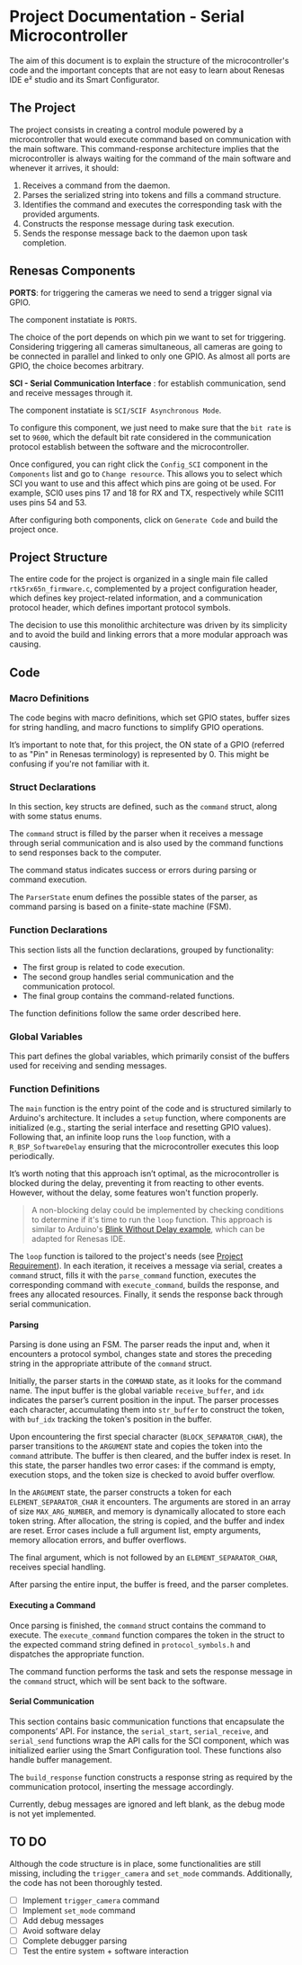 # Project Documentation - Serial Microcontroller

The aim of this document is to explain the structure of the microcontroller's code and the important concepts that are
not easy to learn about Renesas IDE e² studio and its Smart Configurator.

## The Project

The project consists in creating a control module powered by a microcontroller that would execute command based on
communication with the main software. This command-response architecture implies that the microcontroller is always
waiting for the command of the main software and whenever it arrives, it should:

1. Receives a command from the daemon.
2. Parses the serialized string into tokens and fills a command structure.
3. Identifies the command and executes the corresponding task with the provided arguments.
4. Constructs the response message during task execution.
5. Sends the response message back to the daemon upon task completion.

## Renesas Components

**PORTS**: for triggering the cameras we need to send a trigger signal via GPIO.

The component instatiate is `PORTS`.

The choice of the port depends on which pin we want to set for triggering. Considering triggering all cameras
simultaneous, all cameras are going to be connected in parallel and linked to only one GPIO. As almost all ports are
GPIO, the choice becomes arbitrary.

**SCI - Serial Communication Interface** : for establish communication, send and receive messages through it.

The component instatiate is `SCI/SCIF Asynchronous Mode`.

To configure this component, we just need to make sure that the `bit rate` is set to `9600`, which the default bit rate
considered in the communication protocol establish between the software and the microcontroller.

Once configured, you can right click the `Config_SCI` component in the `Components` list and go to `Change resource`.
This allows you to select which SCI you want to use and this affect which pins are going ot be used. For example, SCI0
uses pins 17 and 18 for RX and TX, respectively while SCI11 uses pins 54 and 53.

After configuring both components, click on `Generate Code` and build the project once.

## Project Structure

The entire code for the project is organized in a single main file called `rtk5rx65n_firmware.c`, complemented by a project configuration header, which defines key project-related information, and a communication protocol header, which defines important protocol symbols.

The decision to use this monolithic architecture was driven by its simplicity and to avoid the build and linking errors that a more modular approach was causing.

## Code

### Macro Definitions

The code begins with macro definitions, which set GPIO states, buffer sizes for string handling, and macro functions to simplify GPIO operations.

It’s important to note that, for this project, the ON state of a GPIO (referred to as "Pin" in Renesas terminology) is represented by 0. This might be confusing if you're not familiar with it.

### Struct Declarations

In this section, key structs are defined, such as the `command` struct, along with some status enums.

The `command` struct is filled by the parser when it receives a message through serial communication and is also used by the command functions to send responses back to the computer.

The command status indicates success or errors during parsing or command execution.

The `ParserState` enum defines the possible states of the parser, as command parsing is based on a finite-state machine (FSM).

### Function Declarations

This section lists all the function declarations, grouped by functionality:
- The first group is related to code execution.
- The second group handles serial communication and the communication protocol.
- The final group contains the command-related functions.

The function definitions follow the same order described here.

### Global Variables

This part defines the global variables, which primarily consist of the buffers used for receiving and sending messages.

### Function Definitions

The `main` function is the entry point of the code and is structured similarly to Arduino's architecture. It includes a `setup` function, where components are initialized (e.g., starting the serial interface and resetting GPIO values). Following that, an infinite loop runs the `loop` function, with a `R_BSP_SoftwareDelay` ensuring that the microcontroller executes this loop periodically. 

It’s worth noting that this approach isn’t optimal, as the microcontroller is blocked during the delay, preventing it from reacting to other events. However, without the delay, some features won't function properly.

> A non-blocking delay could be implemented by checking conditions to determine if it's time to run the `loop` function. This approach is similar to Arduino's [Blink Without Delay example](https://docs.arduino.cc/built-in-examples/digital/BlinkWithoutDelay), which can be adapted for Renesas IDE.

The `loop` function is tailored to the project's needs (see [Project Requirement](#the-project)). In each iteration, it receives a message via serial, creates a `command` struct, fills it with the `parse_command` function, executes the corresponding command with `execute_command`, builds the response, and frees any allocated resources. Finally, it sends the response back through serial communication.

#### Parsing

Parsing is done using an FSM. The parser reads the input and, when it encounters a protocol symbol, changes state and stores the preceding string in the appropriate attribute of the `command` struct.

Initially, the parser starts in the `COMMAND` state, as it looks for the command name. The input buffer is the global variable `receive_buffer`, and `idx` indicates the parser’s current position in the input. The parser processes each character, accumulating them into `str_buffer` to construct the token, with `buf_idx` tracking the token's position in the buffer.

Upon encountering the first special character (`BLOCK_SEPARATOR_CHAR`), the parser transitions to the `ARGUMENT` state and copies the token into the `command` attribute. The buffer is then cleared, and the buffer index is reset. In this state, the parser handles two error cases: if the command is empty, execution stops, and the token size is checked to avoid buffer overflow.

In the `ARGUMENT` state, the parser constructs a token for each `ELEMENT_SEPARATOR_CHAR` it encounters. The arguments are stored in an array of size `MAX_ARG_NUMBER`, and memory is dynamically allocated to store each token string. After allocation, the string is copied, and the buffer and index are reset. Error cases include a full argument list, empty arguments, memory allocation errors, and buffer overflows.

The final argument, which is not followed by an `ELEMENT_SEPARATOR_CHAR`, receives special handling.

After parsing the entire input, the buffer is freed, and the parser completes.

#### Executing a Command

Once parsing is finished, the `command` struct contains the command to execute. The `execute_command` function compares the token in the struct to the expected command string defined in `protocol_symbols.h` and dispatches the appropriate function.

The command function performs the task and sets the response message in the `command` struct, which will be sent back to the software.

#### Serial Communication

This section contains basic communication functions that encapsulate the components’ API. For instance, the `serial_start`, `serial_receive`, and `serial_send` functions wrap the API calls for the SCI component, which was initialized earlier using the Smart Configuration tool. These functions also handle buffer management.

The `build_response` function constructs a response string as required by the communication protocol, inserting the message accordingly.

Currently, debug messages are ignored and left blank, as the debug mode is not yet implemented.

## TO DO

Although the code structure is in place, some functionalities are still missing, including the `trigger_camera` and `set_mode` commands. Additionally, the code has not been thoroughly tested.

- [ ] Implement `trigger_camera` command
- [ ] Implement `set_mode` command
- [ ] Add debug messages
- [ ] Avoid software delay
- [ ] Complete debugger parsing
- [ ] Test the entire system + software interaction